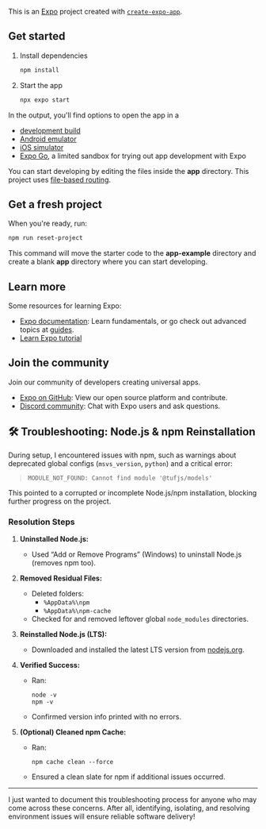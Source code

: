 

This is an [Expo](https://expo.dev) project created with [`create-expo-app`](https://www.npmjs.com/package/create-expo-app).

## Get started

1. Install dependencies

   ```bash
   npm install
   ```

2. Start the app

   ```bash
   npx expo start
   ```

In the output, you'll find options to open the app in a

- [development build](https://docs.expo.dev/develop/development-builds/introduction/)
- [Android emulator](https://docs.expo.dev/workflow/android-studio-emulator/)
- [iOS simulator](https://docs.expo.dev/workflow/ios-simulator/)
- [Expo Go](https://expo.dev/go), a limited sandbox for trying out app development with Expo

You can start developing by editing the files inside the **app** directory. This project uses [file-based routing](https://docs.expo.dev/router/introduction).

## Get a fresh project

When you're ready, run:

```bash
npm run reset-project
```

This command will move the starter code to the **app-example** directory and create a blank **app** directory where you can start developing.

## Learn more

Some resources for learning Expo:

- [Expo documentation](https://docs.expo.dev/): Learn fundamentals, or go check out advanced topics at [guides](https://docs.expo.dev/guides).
- [Learn Expo tutorial](https://docs.expo.dev/tutorial/introduction/)

## Join the community

Join our community of developers creating universal apps.

- [Expo on GitHub](https://github.com/expo/expo): View our open source platform and contribute.
- [Discord community](https://chat.expo.dev): Chat with Expo users and ask questions.





## 🛠️ Troubleshooting: Node.js & npm Reinstallation

During setup, I encountered issues with npm, such as warnings about deprecated global configs (`msvs_version`, `python`) and a critical error:

> `MODULE_NOT_FOUND: Cannot find module '@tufjs/models'`

This pointed to a corrupted or incomplete Node.js/npm installation, blocking further progress on the project.

### Resolution Steps

1. **Uninstalled Node.js:**
   - Used “Add or Remove Programs” (Windows) to uninstall Node.js (removes npm too).

2. **Removed Residual Files:**
   - Deleted folders:  
     - `%AppData%\npm`
     - `%AppData%\npm-cache`
   - Checked for and removed leftover global `node_modules` directories.

4. **Reinstalled Node.js (LTS):**
   - Downloaded and installed the latest LTS version from [nodejs.org](https://nodejs.org).

5. **Verified Success:**
   - Ran:
     ```
     node -v
     npm -v
     ```
   - Confirmed version info printed with no errors.

6. **(Optional) Cleaned npm Cache:**
   - Ran:
     ```
     npm cache clean --force
     ```
   - Ensured a clean slate for npm if additional issues occurred.

---
I just wanted to document this troubleshooting process for anyone who may come across these concerns. After all, identifying, isolating, and resolving environment issues will ensure reliable software delivery!